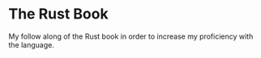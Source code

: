 The Rust Book
=============
My follow along of the Rust book in order to increase my proficiency with the language.


